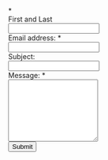 <form action="https://docs.google.com/forms/d/1ooxeou7pVxHweD8-jG7Hq6cQONiDby3u1yt0TBef1wg/formResponse" method="POST" id="ss-form" target="_self" onsubmit="">
    <div class="form-group">
        <label for="itemView.getDomIdToLabel()" aria-label="(Required field)"></label>
        <span class="ss-required-asterisk" aria-hidden="true">*</span>
        <div class="ss-q-help ss-secondary-text" dir="auto">First and Last</div>
        </label>
        <input type="text" name="entry.917075521" value="" class="ss-q-short form-control" id="entry_917075521" dir="auto" aria-label="Name:  First and Last " aria-required="true" required="" title="">
    </div>
    <div class="form-group">
        <label class="ss-q-item-label" for="entry_2068441859">
            <div class="ss-q-title">Email address:
                <label for="itemView.getDomIdToLabel()" aria-label="(Required field)"></label>
                <span class="ss-required-asterisk" aria-hidden="true">*</span></div>
            <div class="ss-q-help ss-secondary-text" dir="auto"></div>
        </label>
        <input type="text" name="entry.2068441859" value="" class="ss-q-short form-control" id="entry_2068441859" dir="auto" aria-label="Email address:  " aria-required="true" required="" title="">
    </div>
    <div class="form-group">
        <label class="ss-q-item-label" for="entry_1857669065">
            <div class="ss-q-title">Subject:
            </div>
            <div class="ss-q-help ss-secondary-text" dir="auto"></div>
        </label>
        <input type="text" name="entry.1857669065" value="" class="ss-q-short form-control" id="entry_1857669065" dir="auto" aria-label="Subject:  " title="" required="">
    </div>
    <div class="form-group">
        <label class="ss-q-item-label" for="entry_112630363">
            <div class="ss-q-title">Message:
                <label for="itemView.getDomIdToLabel()" aria-label="(Required field)"></label>
                <span class="ss-required-asterisk" aria-hidden="true">*</span></div>
            <div class="ss-q-help ss-secondary-text" dir="auto"></div>
        </label>
        <textarea name="entry.112630363" rows="8" cols="0" class="ss-q-long form-control" id="entry_112630363" dir="auto" aria-label="Message:  " aria-required="true" required=""></textarea>
    </div>
    <div class="form-group">
        <input type="hidden" name="draftResponse" value="[,,&quot;6162429118050415973&quot;]">
        <input type="hidden" name="pageHistory" value="0">
        <input type="hidden" name="fvv" value="0">
        <input type="hidden" name="fbzx" value="6162429118050415973">
        <input type="submit" name="submit" value="Submit" id="ss-submit" class="jfk-button jfk-button-action btn btn-default">
    </div>
</form>
